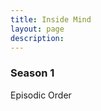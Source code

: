 ```yaml
---
title: Inside Mind
layout: page
description:
---
```


<h3>Season 1</h3>
Episodic Order
<div class="video-grid" id="video-grid" data-playlist-id="PL5irix3qFbXPtqBIvatO-m4RWqANi0xVV"></div>

<script src="show-scripts.js"></script>